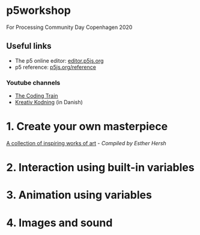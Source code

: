 # p5workshop
For Processing Community Day Copenhagen 2020

## Useful links
- The p5 online editor: [editor.p5js.org](https://editor.p5js.org/)
- p5 reference: [p5js.org/reference](https://p5js.org/reference/)

### Youtube channels
- [The Coding Train](https://www.youtube.com/channel/UCvjgXvBlbQiydffZU7m1_aw)
- [Kreativ Kodning](https://www.youtube.com/channel/UCRSqTiVe7Rho95hNtd3hJBQ) (in Danish)

# 1. Create your own masterpiece

[A collection of inspiring works of art](https://docs.google.com/presentation/d/e/2PACX-1vTOWjpHnjLNllezpdzjXKan4EI-zMAwuV4N_PcARcsQja_aY5P1p5fRPr2v82uxmYgFGSlULZ5jtFWd/embed?start=false&loop=false&delayms=3000&slide=id.g3f70b3232d_0_27) - *Compiled by Esther Hersh*

# 2. Interaction using built-in variables

# 3. Animation using variables

# 4. Images and sound
